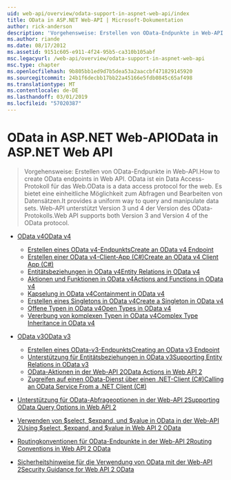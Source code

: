 ```yaml
---
uid: web-api/overview/odata-support-in-aspnet-web-api/index
title: OData in ASP.NET Web-API | Microsoft-Dokumentation
author: rick-anderson
description: 'Vorgehensweise: Erstellen von OData-Endpunkte in Web-API. OData ist ein Data Access-Protokoll für das Web. Es bietet eine einheitliche Möglichkeit zum Abfragen und Bearbeiten von Datensätzen. Web-API s...'
ms.author: riande
ms.date: 08/17/2012
ms.assetid: 9151c605-e911-4f24-95b5-ca310b105abf
msc.legacyurl: /web-api/overview/odata-support-in-aspnet-web-api
msc.type: chapter
ms.openlocfilehash: 9b805bb1ed9d7b5dea53a2aaccbf471829145920
ms.sourcegitcommit: 24b1f6decbb17bb22a45166e5fdb0845c65af498
ms.translationtype: MT
ms.contentlocale: de-DE
ms.lasthandoff: 03/01/2019
ms.locfileid: "57020387"
---
```

<a name="odata-in-aspnet-web-api"></a><span data-ttu-id="4db68-106">OData in ASP.NET Web-API</span><span class="sxs-lookup"><span data-stu-id="4db68-106">OData in ASP.NET Web API</span></span>
====================
> <span data-ttu-id="4db68-107">Vorgehensweise: Erstellen von OData-Endpunkte in Web-API.</span><span class="sxs-lookup"><span data-stu-id="4db68-107">How to create OData endpoints in Web API.</span></span> <span data-ttu-id="4db68-108">OData ist ein Data Access-Protokoll für das Web.</span><span class="sxs-lookup"><span data-stu-id="4db68-108">OData is a data access protocol for the web.</span></span> <span data-ttu-id="4db68-109">Es bietet eine einheitliche Möglichkeit zum Abfragen und Bearbeiten von Datensätzen.</span><span class="sxs-lookup"><span data-stu-id="4db68-109">It provides a uniform way to query and manipulate data sets.</span></span> <span data-ttu-id="4db68-110">Web-API unterstützt Version 3 und 4 der Version des OData-Protokolls.</span><span class="sxs-lookup"><span data-stu-id="4db68-110">Web API supports both Version 3 and Version 4 of the OData protocol.</span></span>


- [<span data-ttu-id="4db68-111">OData v4</span><span class="sxs-lookup"><span data-stu-id="4db68-111">OData v4</span></span>](odata-v4/index.md)

    - [<span data-ttu-id="4db68-112">Erstellen eines OData v4-Endpunkts</span><span class="sxs-lookup"><span data-stu-id="4db68-112">Create an OData v4 Endpoint</span></span>](odata-v4/create-an-odata-v4-endpoint.md)
    - [<span data-ttu-id="4db68-113">Erstellen einer OData v4-Client-App (C#)</span><span class="sxs-lookup"><span data-stu-id="4db68-113">Create an OData v4 Client App (C#)</span></span>](odata-v4/create-an-odata-v4-client-app.md)
    - [<span data-ttu-id="4db68-114">Entitätsbeziehungen in OData v4</span><span class="sxs-lookup"><span data-stu-id="4db68-114">Entity Relations in OData v4</span></span>](odata-v4/entity-relations-in-odata-v4.md)
    - [<span data-ttu-id="4db68-115">Aktionen und Funktionen in OData v4</span><span class="sxs-lookup"><span data-stu-id="4db68-115">Actions and Functions in OData v4</span></span>](odata-v4/odata-actions-and-functions.md)
    - [<span data-ttu-id="4db68-116">Kapselung in OData v4</span><span class="sxs-lookup"><span data-stu-id="4db68-116">Containment in OData v4</span></span>](odata-v4/odata-containment-in-web-api-22.md)
    - [<span data-ttu-id="4db68-117">Erstellen eines Singletons in OData v4</span><span class="sxs-lookup"><span data-stu-id="4db68-117">Create a Singleton in OData v4</span></span>](odata-v4/using-a-singleton-in-an-odata-endpoint-in-web-api-22.md)
    - [<span data-ttu-id="4db68-118">Offene Typen in OData v4</span><span class="sxs-lookup"><span data-stu-id="4db68-118">Open Types in OData v4</span></span>](odata-v4/use-open-types-in-odata-v4.md)
    - [<span data-ttu-id="4db68-119">Vererbung von komplexen Typen in OData v4</span><span class="sxs-lookup"><span data-stu-id="4db68-119">Complex Type Inheritance in OData v4</span></span>](odata-v4/complex-type-inheritance-in-odata-v4.md)
- [<span data-ttu-id="4db68-120">OData v3</span><span class="sxs-lookup"><span data-stu-id="4db68-120">OData v3</span></span>](odata-v3/index.md)

    - [<span data-ttu-id="4db68-121">Erstellen eines OData-v3-Endpunkts</span><span class="sxs-lookup"><span data-stu-id="4db68-121">Creating an OData v3 Endpoint</span></span>](odata-v3/creating-an-odata-endpoint.md)
    - [<span data-ttu-id="4db68-122">Unterstützung für Entitätsbeziehungen in OData v3</span><span class="sxs-lookup"><span data-stu-id="4db68-122">Supporting Entity Relations in OData v3</span></span>](odata-v3/working-with-entity-relations.md)
    - [<span data-ttu-id="4db68-123">OData-Aktionen in der Web-API 2</span><span class="sxs-lookup"><span data-stu-id="4db68-123">OData Actions in Web API 2</span></span>](odata-v3/odata-actions.md)
    - [<span data-ttu-id="4db68-124">Zugreifen auf einen OData-Dienst über einen .NET-Client (C#)</span><span class="sxs-lookup"><span data-stu-id="4db68-124">Calling an OData Service From a .NET Client (C#)</span></span>](odata-v3/calling-an-odata-service-from-a-net-client.md)
- [<span data-ttu-id="4db68-125">Unterstützung für OData-Abfrageoptionen in der Web-API 2</span><span class="sxs-lookup"><span data-stu-id="4db68-125">Supporting OData Query Options in Web API 2</span></span>](supporting-odata-query-options.md)
- [<span data-ttu-id="4db68-126">Verwenden von $select, $expand, und $value in OData in der Web-API 2</span><span class="sxs-lookup"><span data-stu-id="4db68-126">Using $select, $expand, and $value in Web API 2 OData</span></span>](using-select-expand-and-value.md)
- [<span data-ttu-id="4db68-127">Routingkonventionen für OData-Endpunkte in der Web-API 2</span><span class="sxs-lookup"><span data-stu-id="4db68-127">Routing Conventions in Web API 2 OData</span></span>](odata-routing-conventions.md)
- [<span data-ttu-id="4db68-128">Sicherheitshinweise für die Verwendung von OData mit der Web-API 2</span><span class="sxs-lookup"><span data-stu-id="4db68-128">Security Guidance for Web API 2 OData</span></span>](odata-security-guidance.md)
